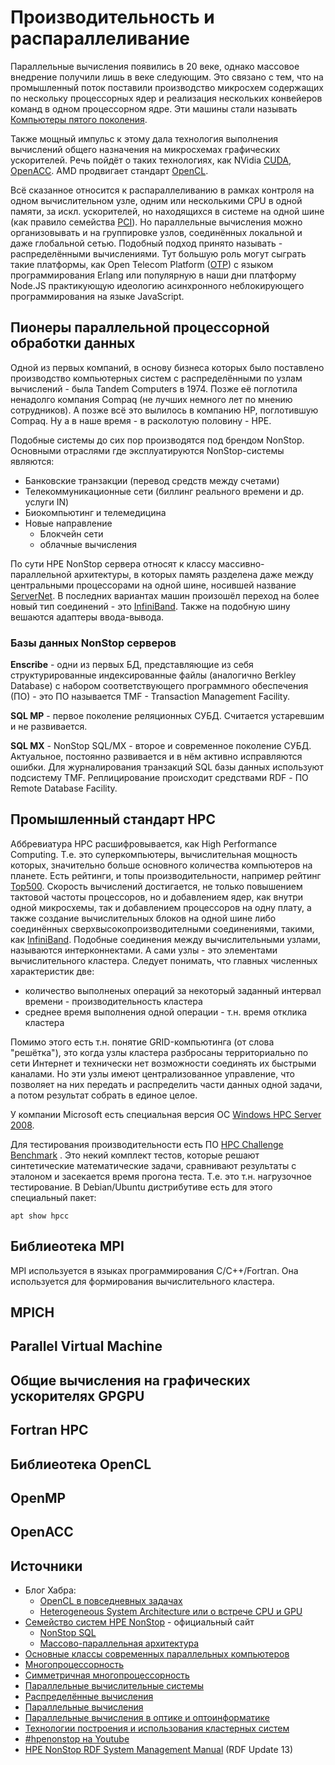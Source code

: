 # Производительность и распараллеливание

Параллельные вычисления появились в 20 веке, однако массовое внедрение
получили лишь в веке следующим. Это связано с тем, что на промышленный
поток поставили производство микросхем содержащих по нескольку процессорных
ядер и реализация нескольких конвейеров команд в одном процессорном ядре.
Эти машины стали называть
[Компьютеры пятого поколения](https://ru.wikipedia.org/wiki/%D0%9A%D0%BE%D0%BC%D0%BF%D1%8C%D1%8E%D1%82%D0%B5%D1%80%D1%8B_%D0%BF%D1%8F%D1%82%D0%BE%D0%B3%D0%BE_%D0%BF%D0%BE%D0%BA%D0%BE%D0%BB%D0%B5%D0%BD%D0%B8%D1%8F).


Также мощный импульс к этому дала технология выполнения вычислений общего
назначения на микросхемах графических ускорителей.
Речь пойдёт о таких технологиях, как NVidia [CUDA](https://ru.wikipedia.org/wiki/CUDA), [OpenACC](https://ru.wikipedia.org/wiki/OpenACC).
AMD продвигает стандарт [OpenCL](https://ru.wikipedia.org/wiki/OpenCL).

Всё сказанное относится к распараллеливанию в рамках контроля на одном
вычислительном узле, одним или несколькими CPU в одной памяти, за искл. ускорителей, но находящихся в системе на одной шине
(как правило семейства [PCI](https://ru.wikipedia.org/wiki/PCI)).
Но параллельные вычисления можно организовывать и на группировке узлов,
соединённых локальной и даже глобальной сетью.
Подобный подход принято называть - распределёнными вычислениями.
Тут большую роль могут сыграть такие платформы,
как Open Telecom Platform ([OTP](https://ru.wikipedia.org/wiki/Open_Telecom_Platform)) с языком программирования Erlang или популярную в наши дни платформу Node.JS практикующую идеологию асинхронного неблокирующего программирования на языке JavaScript.

## Пионеры параллельной процессорной обработки данных

Одной из первых компаний, в основу бизнеса которых было
поставлено производство компьютерных систем с распределёнными по
узлам вычислений - была Tandem Computers в 1974.
Позже её поглотила ненадолго компания Compaq (не лучших немного лет
по мнению сотрудников).
А позже всё это вылилось в компанию HP, поглотившую Compaq.
Ну а в наше время - в расколотую половину - HPE.

Подобные системы до сих пор производятся под брендом NonStop.
Основными отраслями где эксплуатируются NonStop-системы являются:

* Банковские транзакции (перевод средств между счетами)
* Телекоммуникационные сети (биллинг реального времени и др. услуги IN)
* Биокомпьютинг и телемедицина
* Новые направление
	- Блокчейн сети
	- облачные вычисления

По сути HPE NonStop сервера относят к классу массивно-параллельной архитектуры,
в которых память разделена даже между центральными процессорами на одной шине,
носившей название [ServerNet](https://en.wikipedia.org/wiki/ServerNet_(Tandem)). В последних вариантах машин произошёл
переход на более новый тип соединений - это [InfiniBand](https://ru.wikipedia.org/wiki/InfiniBand).
Также на подобную шину вешаются адаптеры ввода-вывода.


### Базы данных NonStop серверов

**Enscribe** - одни из первых БД, представляющие из себя структурированные индексированные файлы (аналогично Berkley Database)
с набором соответствующего программного обеспечения (ПО) - это ПО называется TMF - Transaction Management Facility. 

**SQL MP** - первое поколение реляционных СУБД. Считается устаревшим и не развивается.

**SQL MX** - NonStop SQL/MX - второе и современное поколение СУБД. Актуальное, постоянно развивается
и в нём активно исправляются ошибки.
Для журналирования транзакций SQL базы данных используют подсистему TMF.
Реплицирование происходит средствами RDF - ПО Remote Database Facility.


## Промышленный стандарт HPC

Аббревиатура HPC  расшифровывается, как High Performance Computing.
Т.е. это суперкомпьютеры, вычислительная мощность которых, значительно больше
основного количества компьютеров на планете.
Есть рейтинги, и топы производительности, например рейтинг [Top500](https://ru.wikipedia.org/wiki/Top500).
Скорость вычислений достигается, не только повышением тактовой частоты процессоров, 
но и добавлением ядер, как внутри одной микросхемы, так и добавлением процессоров на одну плату,
а также создание вычислительных блоков на одной шине либо соединённых сверхвысокопроизводителными
соединениями, такими, как [InfiniBand](https://ru.wikipedia.org/wiki/InfiniBand).
Подобные соединения между вычислительными узлами, называются интерконнектами.
А сами узлы - это элементами вычислительного кластера.
Следует понимать, что главных численных характеристик две:

* количество выполненых операций за некоторый заданный интервал времени - производительность кластера
* среднее время выполнения одной операции - т.н. время отклика кластера

Помимо этого есть т.н. понятие GRID-компьютинга (от слова "решётка"), это когда узлы кластера разбросаны территориально
по сети Интернет и технически нет возможности соединять их быстрыми каналами. Но эти узлы имеют централизованное управление,
что позволяет на них передать и распределить части данных одной задачи, а потом результат собрать в единое целое.

У компании Microsoft есть специальная версия ОС [Windows HPC Server 2008](https://ru.wikipedia.org/wiki/Windows_HPC_Server_2008).

Для тестирования производительности есть ПО [HPC Challenge Benchmark](https://ru.wikipedia.org/wiki/HPC_Challenge_Benchmark) .
Это некий комплект тестов, которые решают синтетические математические задачи, сравнивают результаты с эталоном
и засекается время прогона теста. Т.е. это т.н. нагрузочное тестирование.
В Debian/Ubuntu дистрибутиве есть для этого специальный пакет:

	apt show hpcc



## Библиеотека MPI

MPI используется в языках программирования C/C++/Fortran.
Она используется для формирования вычислительного кластера.



## MPICH

## Parallel Virtual Machine

## Общие вычисления на графических ускорителях GPGPU

## Fortran HPC

## Библиеотека OpenCL

## OpenMP

## OpenACC


## Источники

* Блог Хабра:
	- [OpenCL в повседневных задачах](https://habr.com/ru/company/amd/blog/388421/)
	- [Heterogeneous System Architecture или о встрече CPU и GPU](https://habr.com/ru/company/amd/blog/387439/)
* [Семейство систем HPE NonStop](https://www.hpe.com/ru/ru/servers/nonstop.html) - официальный сайт
	- [NonStop SQL](https://ru.bmstu.wiki/NonStop_SQL)
	- [Массово-параллельная архитектура](https://ru.wikipedia.org/wiki/%D0%9C%D0%B0%D1%81%D1%81%D0%BE%D0%B2%D0%BE-%D0%BF%D0%B0%D1%80%D0%B0%D0%BB%D0%BB%D0%B5%D0%BB%D1%8C%D0%BD%D0%B0%D1%8F_%D0%B0%D1%80%D1%85%D0%B8%D1%82%D0%B5%D0%BA%D1%82%D1%83%D1%80%D0%B0)
* [Основные классы современных параллельных компьютеров](https://parallel.ru/computers/classes.html)
* [Многопроцессорность](https://ru.wikipedia.org/wiki/%D0%9C%D0%BD%D0%BE%D0%B3%D0%BE%D0%BF%D1%80%D0%BE%D1%86%D0%B5%D1%81%D1%81%D0%BE%D1%80%D0%BD%D0%BE%D1%81%D1%82%D1%8C)
* [Симметричная многопроцессорность](https://ru.wikipedia.org/wiki/%D0%A1%D0%B8%D0%BC%D0%BC%D0%B5%D1%82%D1%80%D0%B8%D1%87%D0%BD%D0%B0%D1%8F_%D0%BC%D0%BD%D0%BE%D0%B3%D0%BE%D0%BF%D1%80%D0%BE%D1%86%D0%B5%D1%81%D1%81%D0%BE%D1%80%D0%BD%D0%BE%D1%81%D1%82%D1%8C)
* [Параллельные вычислительные системы](https://ru.wikipedia.org/wiki/%D0%9F%D0%B0%D1%80%D0%B0%D0%BB%D0%BB%D0%B5%D0%BB%D1%8C%D0%BD%D1%8B%D0%B5_%D0%B2%D1%8B%D1%87%D0%B8%D1%81%D0%BB%D0%B8%D1%82%D0%B5%D0%BB%D1%8C%D0%BD%D1%8B%D0%B5_%D1%81%D0%B8%D1%81%D1%82%D0%B5%D0%BC%D1%8B)
* [Распределённые вычисления](https://ru.wikipedia.org/wiki/%D0%A0%D0%B0%D1%81%D0%BF%D1%80%D0%B5%D0%B4%D0%B5%D0%BB%D1%91%D0%BD%D0%BD%D1%8B%D0%B5_%D0%B2%D1%8B%D1%87%D0%B8%D1%81%D0%BB%D0%B5%D0%BD%D0%B8%D1%8F)
* [Параллельные вычисления](https://ru.wikipedia.org/wiki/%D0%9F%D0%B0%D1%80%D0%B0%D0%BB%D0%BB%D0%B5%D0%BB%D1%8C%D0%BD%D1%8B%D0%B5_%D0%B2%D1%8B%D1%87%D0%B8%D1%81%D0%BB%D0%B5%D0%BD%D0%B8%D1%8F)
* [Параллельные вычисления в оптике  и оптоинформатике](https://books.ifmo.ru/file/pdf/558.pdf)
* [Технологии построения и использования кластерных систем](https://intuit.ru/studies/courses/542/398/info)
* [#hpenonstop на Youtube](https://www.youtube.com/hashtag/hpenonstop)
* [HPE NonStop RDF System Management Manual](https://support.hpe.com/hpesc/public/docDisplay?docId=emr_na-c03417961) (RDF Update 13)

